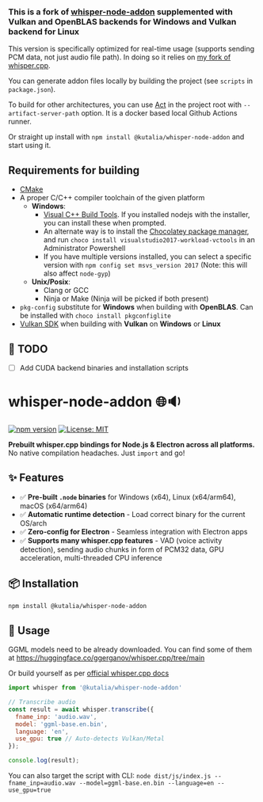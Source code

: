 ### This is a fork of [whisper-node-addon](https://github.com/starNGC2237/whisper-node-addon) supplemented with Vulkan and OpenBLAS backends for Windows and Vulkan backend for Linux

This version is specifically optimized for real-time usage (supports sending PCM data, not just audio file path). In doing so it relies on [my fork of whisper.cpp](https://github.com/Kutalia/whisper.cpp/tree/feature/realtime-node-addon).

You can generate addon files locally by building the project (see `scripts` in `package.json`).

To build for other architectures, you can use [Act](https://github.com/nektos/act) in the project root with `--artifact-server-path` option. It is a docker based local Github Actions runner.

Or straight up install with `npm install @kutalia/whisper-node-addon` and start using it.

## Requirements for building
- [CMake](http://www.cmake.org/download/)
- A proper C/C++ compiler toolchain of the given platform
  - **Windows**:
    - [Visual C++ Build Tools](https://visualstudio.microsoft.com/visual-cpp-build-tools/). If you installed nodejs with the installer, you can install these when prompted.
    - An alternate way is to install the [Chocolatey package manager](https://chocolatey.org/install), and run `choco install visualstudio2017-workload-vctools` in an Administrator Powershell
    - If you have multiple versions installed, you can select a specific version with `npm config set msvs_version 2017` (Note: this will also affect `node-gyp`)
  - **Unix/Posix**:
    - Clang or GCC
    - Ninja or Make (Ninja will be picked if both present)
- `pkg-config` substitute for **Windows** when building with **OpenBLAS**. Can be installed with `choco install pkgconfiglite`
- [Vulkan SDK](https://vulkan.lunarg.com/) when building with **Vulkan** on **Windows** or **Linux**


## 📜 TODO
- [ ] Add CUDA backend binaries and installation scripts

# whisper-node-addon 🌐🔉

[![npm version](https://img.shields.io/npm/v/@kutalia/whisper-node-addon)](https://www.npmjs.com/package/@kutalia/whisper-node-addon)
[![License: MIT](https://img.shields.io/badge/License-MIT-blue.svg)](https://opensource.org/licenses/MIT)

**Prebuilt whisper.cpp bindings for Node.js & Electron across all platforms.**  
No native compilation headaches. Just `import` and go!

## ✨ Features
- ✅ **Pre-built `.node` binaries** for Windows (x64), Linux (x64/arm64), macOS (x64/arm64)
- ✅ **Automatic runtime detection** - Load correct binary for the current OS/arch
- ✅ **Zero-config for Electron** - Seamless integration with Electron apps
- ✅ **Supports many whisper.cpp features** - VAD (voice activity detection), sending audio chunks in form of PCM32 data, GPU acceleration, multi-threaded CPU inference

## 📦 Installation
```bash
npm install @kutalia/whisper-node-addon
```

## 🚀 Usage
GGML models need to be already downloaded. You can find some of them at https://huggingface.co/ggerganov/whisper.cpp/tree/main

Or build yourself as per [official whisper.cpp docs](https://github.com/ggml-org/whisper.cpp/tree/master/models)
```javascript
import whisper from '@kutalia/whisper-node-addon'

// Transcribe audio
const result = await whisper.transcribe({
  fname_inp: 'audio.wav',
  model: 'ggml-base.en.bin',
  language: 'en',
  use_gpu: true // Auto-detects Vulkan/Metal
});

console.log(result); 
```
 You can also target the script with CLI:
 `node dist/js/index.js --fname_inp=audio.wav --model=ggml-base.en.bin --language=en --use_gpu=true`
 